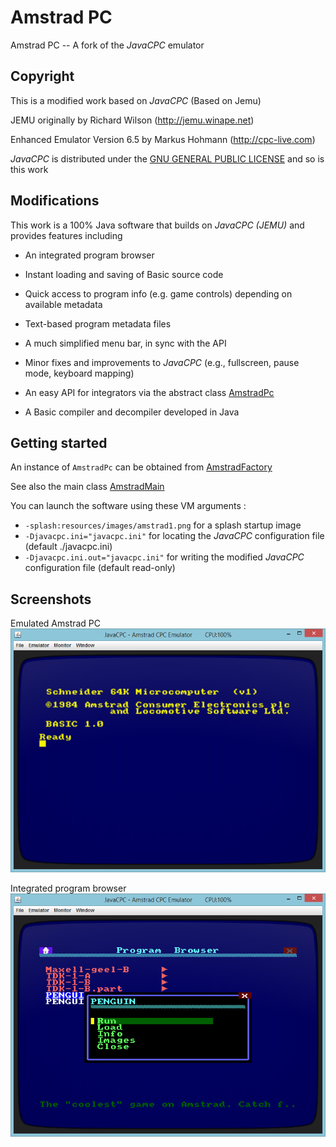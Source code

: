 # Amstrad PC
Amstrad PC -- A fork of the *JavaCPC* emulator


## Copyright
This is a modified work based on *JavaCPC* (Based on Jemu)

JEMU originally by Richard Wilson (http://jemu.winape.net)

Enhanced Emulator Version 6.5 by Markus Hohmann (http://cpc-live.com)

*JavaCPC* is distributed under the [GNU GENERAL PUBLIC LICENSE](https://github.com/jandebr/amstradPc/blob/main/LICENSE) and so is this work


## Modifications
This work is a 100% Java software that builds on *JavaCPC (JEMU)* and provides features including

- An integrated program browser

- Instant loading and saving of Basic source code

- Quick access to program info (e.g. game controls) depending on available metadata

- Text-based program metadata files

- A much simplified menu bar, in sync with the API

- Minor fixes and improvements to *JavaCPC* (e.g., fullscreen, pause mode, keyboard mapping)

- An easy API for integrators via the abstract class [AmstradPc](https://github.com/jandebr/amstradPc/blob/main/src/org/maia/amstrad/pc/AmstradPc.java)

- A Basic compiler and decompiler developed in Java


## Getting started
An instance of `AmstradPc` can be obtained from [AmstradFactory](https://github.com/jandebr/amstradPc/blob/main/src/org/maia/amstrad/pc/AmstradFactory.java) 

See also the main class [AmstradMain](https://github.com/jandebr/amstradPc/blob/main/src/org/maia/amstrad/AmstradMain.java)

You can launch the software using these VM arguments :

- `-splash:resources/images/amstrad1.png` for a splash startup image
- `-Djavacpc.ini="javacpc.ini"` for locating the *JavaCPC* configuration file (default ./javacpc.ini)
- `-Djavacpc.ini.out="javacpc.ini"` for writing the modified *JavaCPC* configuration file (default read-only)


## Screenshots
Emulated Amstrad PC
![screenshot](https://github.com/jandebr/amstradPc/blob/main/screenshots/amstradPc.png)

Integrated program browser
![screenshot](https://github.com/jandebr/amstradPc/blob/main/screenshots/program-browser.png)
